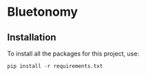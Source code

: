 # Bluetonomy

## Installation
To install all the packages for this project, use:

```python
pip install -r requirements.txt
```